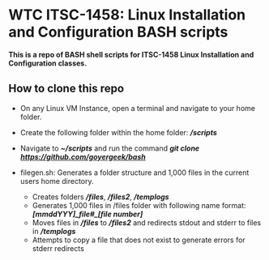 # WTC ITSC-1458: Linux Installation and Configuration BASH scripts
**This is a repo of BASH shell scripts for ITSC-1458 Linux Installation and Configuration classes.**
## How to clone this repo
* On any Linux VM Instance, open a terminal and navigate to your home folder.
* Create the following folder within the home folder: **_/scripts_**
* Navigate to **_~/scripts_** and run the command **_git clone https://github.com/goyergeek/bash_**

* filegen.sh: Generates a folder structure and 1,000 files in the current users home directory.
  * Creates folders **_/files_**, **_/files2_**, **_/templogs_**
  * Generates 1,000 files in /files folder with following name format: **_[mmddYYY]\_file#\_[file number]_**
  * Moves files in **_/files_** to **_/files2_** and redirects stdout and stderr to files in **_/templogs_**
  * Attempts to copy a file that does not exist to generate errors for stderr redirects
